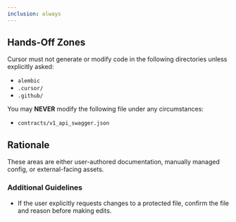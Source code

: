 ```yaml
---
inclusion: always
---
```


## Hands-Off Zones

Cursor must not generate or modify code in the following directories unless explicitly asked:

- `alembic`
- `.cursor/`
- `.github/`

You may **NEVER** modify the following file under any circumstances:
- `contracts/v1_api_swagger.json`

## Rationale

These areas are either user-authored documentation, manually managed config, or external-facing assets.

### Additional Guidelines

- If the user explicitly requests changes to a protected file, confirm the file and reason before making edits.
